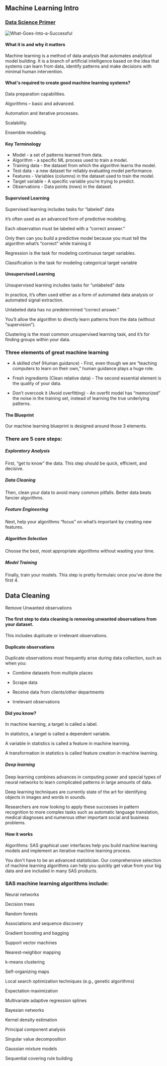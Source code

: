 ## Machine Learning Intro

### [Data Science Primer](https://elitedatascience.com/primer)

![What-Goes-Into-a-Successful](https://elitedatascience.com/wp-content/uploads/2018/05/What-Goes-Into-a-Successful-Model.jpg)

#### What it is and why it matters

Machine learning is a method of data analysis that automates analytical model building. 
It is a branch of artificial intelligence based on the idea that systems can learn from data,
identify patterns and make decisions with minimal human intervention.

#### What's required to create good machine learning systems?

Data preparation capabilities.

Algorithms – basic and advanced.

Automation and iterative processes.

Scalability.

Ensemble modeling.

#### Key Terminology

+ Model - a set of patterns learned from data.
+ Algorithm - a specific ML process used to train a model.
+ Training data - the dataset from which the algorithm learns the model.
+ Test data - a new dataset for reliably evaluating model performance.
+ Features - Variables (columns) in the dataset used to train the model.
+ Target variable - A specific variable you’re trying to predict.
+ Observations - Data points (rows) in the dataset.

#### Supervised Learning

Supervised learning includes tasks for “labeled” data 

 it’s often used as an advanced form of predictive modeling.

Each observation must be labeled with a “correct answer.”

Only then can you build a predictive model because you must tell the algorithm what’s “correct” while training it 

Regression is the task for modeling continuous target variables.

Classification is the task for modeling categorical target variable

#### Unsupervised Learning
Unsupervised learning includes tasks for “unlabeled” data

In practice, it’s often used either as a form of automated data analysis or automated signal extraction.

Unlabeled data has no predetermined “correct answer.”

You’ll allow the algorithm to directly learn patterns from the data (without “supervision”).

Clustering is the most common unsupervised learning task, and it’s for finding groups within your data.

### Three elements of great machine learning

+ A skilled chef (Human guidance) - First, even though we are “teaching computers to learn on their own,” human guidance plays a huge role.

+ Fresh ingredients (Clean relative data) - The second essential element is the quality of your data.

+ Don’t overcook it (Avoid overfitting) - An overfit model has “memorized” the noise in the training set, instead of learning the true underlying patterns.

#### The Blueprint

Our machine learning blueprint is designed around those 3 elements.

### There are 5 core steps:

##### Exploratory Analysis
First, “get to know” the data. This step should be quick, efficient, and decisive.

##### Data Cleaning
Then, clean your data to avoid many common pitfalls. Better data beats fancier algorithms.

##### Feature Engineering
Next, help your algorithms “focus” on what’s important by creating new features.

##### Algorithm Selection
Choose the best, most appropriate algorithms without wasting your time.

##### Model Training
Finally, train your models. This step is pretty formulaic once you’ve done the first 4.

## Data Cleaning
Remove Unwanted observations

#### The first step to data cleaning is removing unwanted observations from your dataset.

This includes duplicate or irrelevant observations.

#### Duplicate observations

Duplicate observations most frequently arise during data collection, such as when you:

+ Combine datasets from multiple places

+ Scrape data

+ Receive data from clients/other departments

+ Irrelevant observations





#### Did you know?

In machine learning, a target is called a label.

In statistics, a target is called a dependent variable.

A variable in statistics is called a feature in machine learning.

A transformation in statistics is called feature creation in machine learning.


##### Deep learning

Deep learning combines advances in computing power and special types of neural networks to learn complicated patterns in large amounts of data. 

Deep learning techniques are currently state of the art for identifying objects in images and words in sounds. 

Researchers are now looking to apply these successes in pattern recognition to more complex tasks such as automatic language translation, medical diagnoses and numerous other important social and business problems.

#### How it works


Algorithms: SAS graphical user interfaces help you build machine learning models and implement an iterative machine learning process. 

You don't have to be an advanced statistician. Our comprehensive selection of machine learning algorithms can help you quickly get value from your big data and are included in many SAS products. 

### SAS machine learning algorithms include:


Neural networks
 
Decision trees
 
Random forests
 
Associations and sequence discovery
 
Gradient boosting and bagging
 
Support vector machines
 
Nearest-neighbor mapping
 
k-means clustering
 
Self-organizing maps
 
Local search optimization techniques (e.g., genetic algorithms)
 
Expectation maximization
 
Multivariate adaptive regression splines
 
Bayesian networks
 
Kernel density estimation
 
Principal component analysis
 
Singular value decomposition
 
Gaussian mixture models
 
Sequential covering rule building
